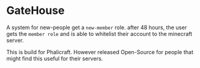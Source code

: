 # GateHouse

A system for new-people get a `new-member` role. after 48 hours, the user gets the `member role` and is able to whitelist their account to the minecraft server.

This is build for Phalicraft. However released Open-Source for people that might find this useful for their servers.
